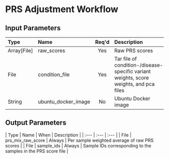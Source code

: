 # PRS Adjustment Workflow

## Input Parameters

| Type | Name | Req'd | Description | Default Value |
| :--- | :--- | :---: | :--- | :--- |
| Array[File] | raw_scores | Yes | Raw PRS scores | |
| File | condition_file | Yes | Tar file of condition-/disease-specific variant weights, score weights, and pca files | |
| String | ubuntu_docker_image | No | Ubuntu Docker image | "ubuntu:21.10" |

## Output Parameters

| Type | Name | When | Description |
| :--- | :--- | :--- |
| File | prs_mix_raw_score | Always | Per sample weighted average of raw PRS scores |
| File | sample_ids | Always | Sample IDs corresponding to the samples in the PRS score file |

